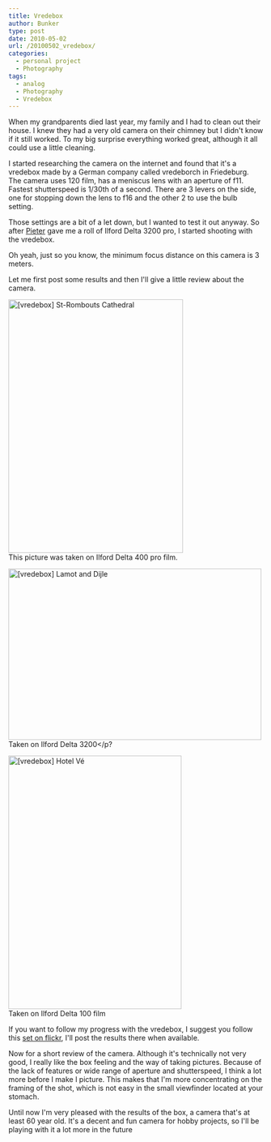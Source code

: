 ```yaml
---
title: Vredebox
author: Bunker
type: post
date: 2010-05-02
url: /20100502_vredebox/
categories:
  - personal project
  - Photography
tags:
  - analog
  - Photography
  - Vredebox
---
```

When my grandparents died last year, my family and I had to clean out their house. I knew they had a very old camera on their chimney but I didn't know if it still worked. To my big surprise everything worked great, although it all could use a little cleaning. 

I started researching the camera on the internet and found that it's a vredebox made by a German company called vredeborch in Friedeburg. The camera uses 120 film, has a meniscus lens with an aperture of f11. Fastest shutterspeed is 1/30th of a second. There are 3 levers on the side, one for stopping down the lens to f16 and the other 2 to use the bulb setting.

Those settings are a bit of a let down, but I wanted to test it out anyway. So after <a href="http://www.pietervanimpe.com" rel="friend met" title="Pieter Van Impe">Pieter</a> gave me a roll of Ilford Delta 3200 pro, I started shooting with the vredebox.

Oh yeah, just so you know, the minimum focus distance on this camera is 3 meters.

Let me first post some results and then I'll give a little review about the camera.

[<img src="http://farm4.static.flickr.com/3437/4569687736_dc9f8bb24e.jpg" width="345" height="500" alt="[vredebox] St-Rombouts Cathedral" />][1]   
This picture was taken on Ilford Delta 400 pro film.

[<img src="http://farm5.static.flickr.com/4060/4569688856_55e9661458.jpg" width="500" height="338" alt="[vredebox] Lamot and Dijle" />][2]   
Taken on Ilford Delta 3200</p?

[<img src="http://farm4.static.flickr.com/3498/4569684332_708d164f30.jpg" width="342" height="500" alt="[vredebox] Hotel Vé" />][3]   
Taken on Ilford Delta 100 film

If you want to follow my progress with the vredebox, I suggest you follow this <a href="http://www.flickr.com/photos/loneblackrider/sets/72157623847114053/" rel="me" title="[Film] Vredebox on flickr.com">set on flickr</a>, I'll post the results there when available.

Now for a short review of the camera. Although it's technically not very good, I really like the box feeling and the way of taking pictures. Because of the lack of features or wide range of aperture and shutterspeed, I think a lot more before I make I picture. This makes that I'm more concentrating on the framing of the shot, which is not easy in the small viewfinder located at your stomach.

Until now I'm very pleased with the results of the box, a camera that's at least 60 year old. It's a decent and fun camera for hobby projects, so I'll be playing with it a lot more in the future

 [1]: http://www.flickr.com/photos/loneblackrider/4569687736/ "[vredebox] St-Rombouts Cathedral by PitsLamp photography, on Flickr"
 [2]: http://www.flickr.com/photos/loneblackrider/4569688856/ "[vredebox] Lamot and Dijle by PitsLamp photography, on Flickr"
 [3]: http://www.flickr.com/photos/loneblackrider/4569684332/ "[vredebox] Hotel Vé by PitsLamp photography, on Flickr"